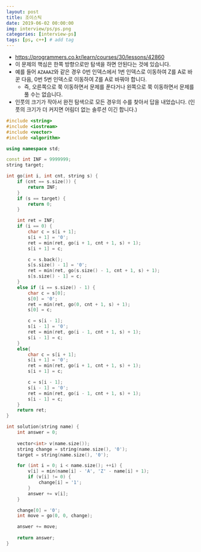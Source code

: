 ```yaml
---
layout: post
title: 조이스틱
date: 2019-06-02 00:00:00
img: interview/ps/ps.png
categories: [interview-ps] 
tags: [ps, c++] # add tag
---
```


- https://programmers.co.kr/learn/courses/30/lessons/42860
- 이 문제의 핵심은 한쪽 방향으로만 탐색을 하면 안된다는 것에 있습니다.
- 예를 들어 `AZAAAZ`와 같은 경우 0번 인덱스에서 1번 인덱스로 이동하여 Z를 A로 바꾼 다음, 0번 5번 인덱스로 이동하여 Z를 A로 바꿔야 합니다.
    - 즉, 오른쪽으로 쭉 이동하면서 문제를 푼다거나 왼쪽으로 쭉 이동하면서 문제를 풀 수는 없습니다.
- 인풋의 크기가 작아서 완전 탐색으로 모든 경우의 수를 찾아서 답을 내었습니다. (인풋의 크기가 더 커지면 어림더 없는 솔루션 이긴 합니다.)

```cpp
#include <string>
#include <iostream>
#include <vector>
#include <algorithm>

using namespace std;

const int INF = 9999999;
string target;

int go(int i, int cnt, string s) {	
	if (cnt == s.size()) {
		return INF;
	}
	if (s == target) {
		return 0;
	}

	int ret = INF;
	if (i == 0) {
		char c = s[i + 1]; 
		s[i + 1] = '0';
		ret = min(ret, go(i + 1, cnt + 1, s) + 1);
		s[i + 1] = c;

		c = s.back();
		s[s.size() - 1] = '0';
		ret = min(ret, go(s.size() - 1, cnt + 1, s) + 1);
		s[s.size() - 1] = c;
	}
	else if (i == s.size() - 1) {
		char c = s[0];
		s[0] = '0';
		ret = min(ret, go(0, cnt + 1, s) + 1);
		s[0] = c;

		c = s[i - 1];
		s[i - 1] = '0';
		ret = min(ret, go(i - 1, cnt + 1, s) + 1);
		s[i - 1] = c;
	}
	else{
		char c = s[i + 1];
		s[i + 1] = '0';
		ret = min(ret, go(i + 1, cnt + 1, s) + 1);
		s[i + 1] = c;

		c = s[i - 1];
		s[i - 1] = '0';
		ret = min(ret, go(i - 1, cnt + 1, s) + 1);
		s[i - 1] = c;
	}
	return ret;
}

int solution(string name) {
	int answer = 0;
	
	vector<int> v(name.size());
	string change = string(name.size(), '0');
	target = string(name.size(), '0');

	for (int i = 0; i < name.size(); ++i) {
		v[i] = min(name[i] - 'A', 'Z' - name[i] + 1);
		if (v[i] != 0) {
			change[i] = '1';
		}
		answer += v[i];
	}

	change[0] = '0';
	int move = go(0, 0, change);

	answer += move;
	
	return answer;
}
```